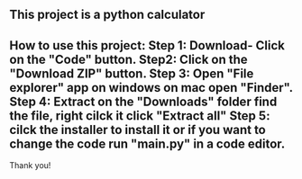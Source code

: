 This project is a python calculator
-------------------------------------------
How to use this project:
Step 1:  Download- Click on the "Code" button.
Step2: Click on the "Download ZIP" button.
Step 3: Open "File explorer" app on windows on mac open "Finder".
Step 4: Extract on the "Downloads" folder find the file, right cilck it click "Extract all"
Step 5: cilck the installer to install it or if you want to change the code run "main.py" in a code editor.
----------------------------------------------------------------------------------------------------------------------------------
Thank you!
